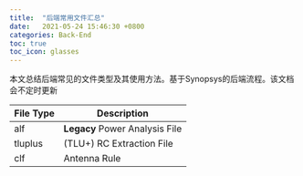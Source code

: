 ```yaml
---
title:  "后端常用文件汇总"
date:   2021-05-24 15:46:30 +0800
categories: Back-End
toc: true
toc_icon: glasses
---
```


本文总结后端常见的文件类型及其使用方法。基于Synopsys的后端流程。该文档会不定时更新

| File Type | Description |
|-----------|-------------|
| alf | **Legacy** Power Analysis File |
| tluplus | (TLU+) RC Extraction File |
| clf | Antenna Rule |